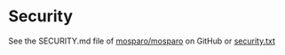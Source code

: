 # Security

See the SECURITY.md file of [mosparo/mosparo](https://github.com/mosparo/mosparo/blob/master/SECURITY.md) on GitHub or [security.txt](https://mosparo.io/security.txt)